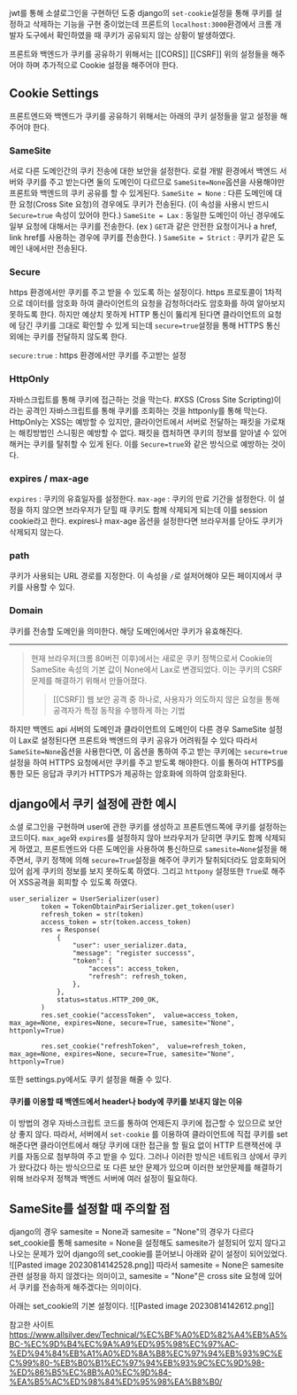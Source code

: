 jwt를 통해 소셜로그인을 구현하던 도중 django의 `set-cookie`설정을 통해 쿠키를 설정하고 삭제하는 기능을 구현 중이었는데 프론트의 `localhost:3000`환경에서 크롬 개발자 도구에서 확인하였을 때 쿠키가 공유되지 않는 상황이 발생하였다.

프론트와 백엔드가 쿠키를 공유하기 위해서는 
[[CORS]]
[[CSRF]]
위의 설정들을 해주어야 하며 추가적으로 Cookie 설정을 해주어야 한다.
## Cookie Settings
프론트엔드와 백엔드가 쿠키를 공유하기 위해서는 아래의 쿠키 설정들을 알고 설정을 해주어야 한다.
### SameSite
서로 다른 도메인간의 쿠키 전송에 대한 보안을 설정한다.
로컬 개발 환경에서 백엔드 서버와 쿠키를 주고 받는다면 둘의 도메인이 다르므로 `SameSite=None`옵션을 사용해야만 프론트와 백엔드의 쿠키 공유를 할 수 있게된다. 
`SameSite = None` : 다른 도메인에 대한 요청(Cross Site 요청)의 경우에도 쿠키가 전송된다. (이 속성을 사용시 반드시 `Secure=true` 속성이 있어야 한다.)
`SameSite = Lax` : 동일한 도메인이 아닌 경우에도 일부 요청에 대해서는 쿠키를 전송한다. (ex ) `GET`과 같은 안전한 요청이거나 a href, link href를 사용하는 경우에 쿠키를 전송한다. )
`SameSite = Strict` : 쿠키가 같은 도메인 내에서만 전송된다.

### Secure
https 환경에서만 쿠키를 주고 받을 수 있도록 하는 설정이다. 
https 프로토콜이 1차적으로 데이터를 암호화 하여 클라이언트의 요청을 감청하더라도 암호화를 하여 알아보지 못하도록 한다. 하지만 예상치 못하게 HTTP 통신이 뚫리게 된다면 클라이언트의 요청에 담긴 쿠키를 그대로 확인할 수 있게 되는데 `secure=true`설정을 통해 HTTPS 통신 외에는 쿠키를 전달하지 않도록 한다.

`secure:true` : https 환경에서만 쿠키를 주고받는 설정

### HttpOnly
자바스크립트를 통해 쿠키에 접근하는 것을 막는다. 
#XSS (Cross Site Scripting)이라는 공격인 자바스크립트를 통해 쿠키를 조회하는 것을 httponly를 통해 막는다.
HttpOnly는 XSS는 예방할 수 있지만, 클라이언트에서 서버로 전달하는 패킷을 가로채는 해킹방법인 스니핑은 예방할 수 없다. 패킷을 캡처하면 쿠키의 정보를 알아낼 수 있어 해커는 쿠키를 탈취할 수 있게 된다. 이를 `Secure=true`와 같은 방식으로 예방하는 것이다.

### expires / max-age
`expires` : 쿠키의 유효일자를 설정한다.
`max-age` : 쿠키의 만료 기간을 설정한다.
이 설정을 하지 않으면 브라우저가 닫힐 때 쿠키도 함께 삭제되게 되는데 이를 session cookie라고 한다.
expires나 max-age 옵션을 설정한다면 브라우저를 닫아도 쿠키가 삭제되지 않는다.

### path
쿠키가 사용되는 URL 경로를 지정한다. 이 속성을  `/`로 설저어해야 모든 페이지에서 쿠키를 사용할 수 있다.

### Domain
쿠키를 전송할 도메인을 의미한다. 해당 도메인에서만 쿠키가 유효해진다.


<hr>


> 현재 브라우저(크롬 80버전 이후)에서는 새로운 쿠키 정책으로서 Cookie의 SameSite 속성의 기본 값이 None에서 Lax로 변경되었다. 
> 이는 쿠키의 CSRF문제를 해결하기 위해서 만들어졌다.
>	> [[CSRF]]
>	> 웹 보안 공격 중 하나로, 사용자가 의도하지 않은 요청을 통해 공격자가 특정 동작을 수행하게 하는 기법

하지만 백엔드 api 서버의 도메인과 클라이언트의 도메인이 다른 경우  SameSite 설정이 Lax로 설정된다면 프론트와 백엔드의 쿠키 공유가 어려워질 수 있다 따라서 `SameSite=None`옵션을 사용한다면, 이 옵션을 통하여 주고 받는 쿠키에는 `secure=true`설정을 하여 HTTPS 요청에서만 쿠키를 주고 받도록 해야한다. 이를 통하여 HTTPS를 통한 모든 응답과 쿠키가 HTTPS가 제공하는 암호화에 의하여 암호화된다.

## django에서 쿠키 설정에 관한 예시
소셜 로그인을 구현하며 user에 관한 쿠키를 생성하고 프론트엔드쪽에 쿠키를 설정하는 코드이다. `max_age`와 `expires`를 설정하지 않아 브라우저가 닫히면 쿠키도 함께 삭제되게 하였고, 프론트엔드와 다른 도메인을 사용하여 통신하므로 `samesite=None`설정을 해주면서, 쿠키 정책에 의해 `secure=True`설정을 해주어 쿠키가 탈취되더라도 암호화되어있어 쉽게 쿠키의 정보를 보지 못하도록 하였다. 그리고 `httpony` 설정또한 `True`로 해주어 XSS공격을 회피할 수 있도록 하였다.

```
user_serializer = UserSerializer(user)
        token = TokenObtainPairSerializer.get_token(user)
        refresh_token = str(token)
        access_token = str(token.access_token)
        res = Response(
            {
                "user": user_serializer.data,
                "message": "register successs",
                "token": {
                    "access": access_token,
                    "refresh": refresh_token,
                },
            },
            status=status.HTTP_200_OK,
        )
        res.set_cookie("accessToken",  value=access_token, max_age=None, expires=None, secure=True, samesite="None", httponly=True)

        res.set_cookie("refreshToken",  value=refresh_token, max_age=None, expires=None, secure=True, samesite="None", httponly=True)
```

또한 settings.py에서도 쿠키 설정을 해줄 수 있다.


#### 쿠키를 이용할 때 백엔드에서 header나 body에 쿠키를 보내지 않는 이유
이 방법의 경우 자바스크립트 코드를 통하여 언제든지 쿠키에 접근할 수 있으므로 보안 상 좋지 않다. 따라서, 서버에서 `set-cookie` 를 이용하여 클라이언트에 직접 쿠키를 set 해준다면 클라이언트에서 해당 쿠키에 대한 접근을 할 필요 없이 HTTP 트랜잭션에 쿠키를 자동으로 첨부하여 주고 받을 수 있다. 그러나 이러한 방식은 네트워크 상에서 쿠키가 왔다갔다 하는 방식으므로 또 다른 보안 문제가 있으며 이러한 보안문제를 해결하기 위해 브라우저 정책과 백엔드 서버에 여러 설정이 필요하다.

## SameSite를 설정할 때 주의할 점
django의 경우  samesite = None과 samesite = "None"의 경우가 다르다
set_cookie를 통해 samesite = None을 설정해도 samesite가 설정되어 있지 않다고 나오는 문제가 있어 django의 set_cookie를 뜯어보니 아래와 같이 설정이 되어있었다.
![[Pasted image 20230814142528.png]]
따라서 samesite = None은 samesite 관련 설정을 하지 않겠다는 의미이고, samesite = "None"은 cross site 요청에 있어서 쿠키를 전송하게 해주겠다는 의미이다. 

아래는 set_cookie의 기본 설정이다.
![[Pasted image 20230814142612.png]]

참고한 사이트
https://www.allsilver.dev/Technical/%EC%BF%A0%ED%82%A4%EB%A5%BC-%EC%9D%B4%EC%9A%A9%ED%95%98%EC%97%AC-%ED%94%84%EB%A1%A0%ED%8A%B8%EC%97%94%EB%93%9C%EC%99%80-%EB%B0%B1%EC%97%94%EB%93%9C%EC%9D%98-%ED%86%B5%EC%8B%A0%EC%9D%84-%EA%B5%AC%ED%98%84%ED%95%98%EA%B8%B0/
